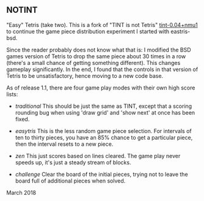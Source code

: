 NOTINT
------

"Easy" Tetris (take two). This is a fork of "TINT is not Tetris"
[tint-0.04+nmu1](https://packages.debian.org/jessie/tint) to
continue the game piece distribution experiment I started with
eastris-bsd. 

Since the reader probably does not know what that is: I modified
the BSD games version of Tetris to drop the same piece about 30
times in a row (there's a small chance of getting something
different). This changes gameplay significantly. In the end, I
found that the controls in that version of Tetris to be
unsatisfactory, hence moving to a new code base.

As of release 1.1, there are four game play modes with their
own high score lists:

* _traditional_
  This should be just the same as TINT, except that a scoring
  rounding bug when using 'draw grid' and 'show next' at once
  has been fixed.

* _easytris_
  This is the less random game piece selection. For intervals
  of ten to thirty pieces, you have an 85% chance to get a
  particular piece, then the interval resets to a new piece.

* _zen_
  This just scores based on lines cleared. The game play
  never speeds up, it's just a steady stream of blocks.

* _challenge_
  Clear the board of the initial pieces, trying not to leave
  the board full of additional pieces when solved.

March 2018
